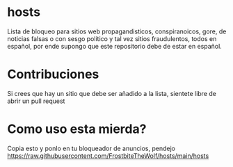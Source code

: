 # hosts
Lista de bloqueo para sitios web propagandisticos, conspiranoicos, gore, de noticias falsas o con sesgo político y tal vez sitios fraudulentos, todos en español, por ende supongo que este repositorio debe de estar en español.
# Contribuciones
Si crees que hay un sitio que debe ser añadido a la lista, sientete libre de abrir un pull request
# Como uso esta mierda?
Copia esto y ponlo en tu bloqueador de anuncios, pendejo https://raw.githubusercontent.com/FrostbiteTheWolf/hosts/main/hosts

